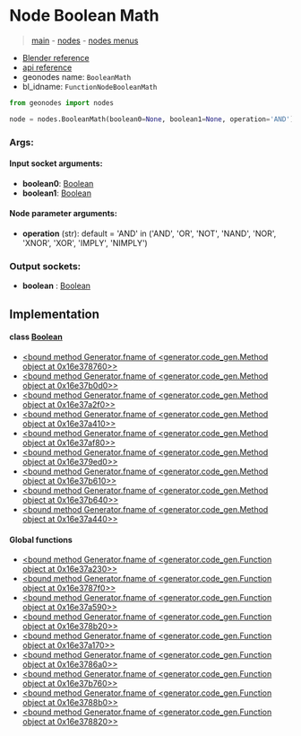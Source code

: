 # Node Boolean Math

> [main](../structure.md) - [nodes](nodes.md) - [nodes menus](nodes_menus.md)

- [Blender reference](https://docs.blender.org/manual/en/latest/modeling/geometry_nodes/utilities/boolean_math.html)
- [api reference](https://docs.blender.org/api/current/bpy.types.FunctionNodeBooleanMath.html)
- geonodes name: `BooleanMath`
- bl_idname: `FunctionNodeBooleanMath`

```python
from geonodes import nodes

node = nodes.BooleanMath(boolean0=None, boolean1=None, operation='AND')
```

### Args:

#### Input socket arguments:

- **boolean0**: [Boolean](Boolean.md)
- **boolean1**: [Boolean](Boolean.md)

#### Node parameter arguments:

- **operation** (str): default = 'AND' in ('AND', 'OR', 'NOT', 'NAND', 'NOR', 'XNOR', 'XOR', 'IMPLY', 'NIMPLY')

### Output sockets:

- **boolean** : [Boolean](Boolean.md)

## Implementation

#### class [Boolean](Boolean.md)

 - [<bound method Generator.fname of <generator.code_gen.Method object at 0x16e378760>>](Boolean.md#b_and)
 - [<bound method Generator.fname of <generator.code_gen.Method object at 0x16e37b0d0>>](Boolean.md#b_or)
 - [<bound method Generator.fname of <generator.code_gen.Method object at 0x16e37a2f0>>](Boolean.md#b_not)
 - [<bound method Generator.fname of <generator.code_gen.Method object at 0x16e37a410>>](Boolean.md#nand)
 - [<bound method Generator.fname of <generator.code_gen.Method object at 0x16e37af80>>](Boolean.md#nor)
 - [<bound method Generator.fname of <generator.code_gen.Method object at 0x16e379ed0>>](Boolean.md#xnor)
 - [<bound method Generator.fname of <generator.code_gen.Method object at 0x16e37b610>>](Boolean.md#xor)
 - [<bound method Generator.fname of <generator.code_gen.Method object at 0x16e37b640>>](Boolean.md#imply)
 - [<bound method Generator.fname of <generator.code_gen.Method object at 0x16e37a440>>](Boolean.md#nimply)
#### Global functions

 - [<bound method Generator.fname of <generator.code_gen.Function object at 0x16e37a230>>](function.md#b_and)
 - [<bound method Generator.fname of <generator.code_gen.Function object at 0x16e3787f0>>](function.md#b_or)
 - [<bound method Generator.fname of <generator.code_gen.Function object at 0x16e37a590>>](function.md#b_not)
 - [<bound method Generator.fname of <generator.code_gen.Function object at 0x16e378b20>>](function.md#nand)
 - [<bound method Generator.fname of <generator.code_gen.Function object at 0x16e37a170>>](function.md#nor)
 - [<bound method Generator.fname of <generator.code_gen.Function object at 0x16e3786a0>>](function.md#xnor)
 - [<bound method Generator.fname of <generator.code_gen.Function object at 0x16e37b760>>](function.md#xor)
 - [<bound method Generator.fname of <generator.code_gen.Function object at 0x16e3788b0>>](function.md#imply)
 - [<bound method Generator.fname of <generator.code_gen.Function object at 0x16e378820>>](function.md#nimply)

